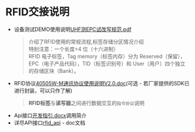 # RFID交接说明
- 设备测试DEMO使用说明[UHF测EPC试改写规范.pdf](DT50(i6290)射频识别RFID/UHF测EPC试改写规范.pdf)
    > 介绍了RFID使用的常规流程,标签存储分区情况介绍<br>
    > 特别注意：一个长度=4 位（十六进制）<br>
    > RFID 电子标签，Tag memory（标签内存）分为 Reserved（保留），EPC（电子产品代码），TID（标签识别号）和 User（用户）四个独立的存储区块（Bank）。
- RFID协议[40505W-M通讯协议使用说明V2.0.doc](DT50(i6290)射频识别RFID/UHF-RFID文档/40505W-M通讯协议使用说明V2.0.doc)(可选 - 若厂家提供的SDK已进行封装，可以只作了解)
    > **RFID标签**与**读写器**之间进行数据交互的`指令协议`说明
- Api接口[开发指引.docx](DT50(i6290)射频识别RFID/UHF-RFID文档/开发指引.docx)调用简介
- 详尽API接口[rfid_api](DT50(i6290)射频识别RFID/UHF-RFID文档/rfid_api) - doc文档
